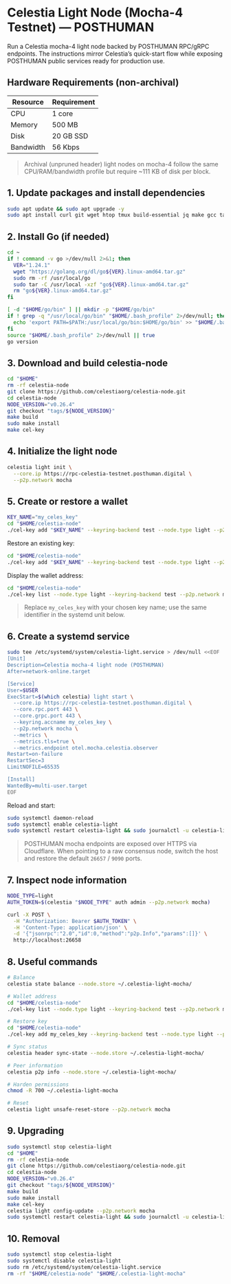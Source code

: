 # Celestia Light Node (Mocha-4 Testnet) — POSTHUMAN

Run a Celestia mocha-4 light node backed by POSTHUMAN RPC/gRPC endpoints. The instructions mirror Celestia’s quick-start flow while exposing POSTHUMAN public services ready for production use.

## Hardware Requirements (non-archival)
| Resource  | Requirement |
|-----------|-------------|
| CPU       | 1 core |
| Memory    | 500 MB |
| Disk      | 20 GB SSD |
| Bandwidth | 56 Kbps |

> Archival (unpruned header) light nodes on mocha-4 follow the same CPU/RAM/bandwidth profile but require ~111 KB of disk per block.
## 1. Update packages and install dependencies
```bash
sudo apt update && sudo apt upgrade -y
sudo apt install curl git wget htop tmux build-essential jq make gcc tar clang pkg-config libssl-dev ncdu -y
```

## 2. Install Go (if needed)
```bash
cd ~
if ! command -v go >/dev/null 2>&1; then
  VER="1.24.1"
  wget "https://golang.org/dl/go${VER}.linux-amd64.tar.gz"
  sudo rm -rf /usr/local/go
  sudo tar -C /usr/local -xzf "go${VER}.linux-amd64.tar.gz"
  rm "go${VER}.linux-amd64.tar.gz"
fi

[ -d "$HOME/go/bin" ] || mkdir -p "$HOME/go/bin"
if ! grep -q "/usr/local/go/bin" "$HOME/.bash_profile" 2>/dev/null; then
  echo 'export PATH=$PATH:/usr/local/go/bin:$HOME/go/bin' >> "$HOME/.bash_profile"
fi
source "$HOME/.bash_profile" 2>/dev/null || true
go version
```

## 3. Download and build celestia-node
```bash
cd "$HOME"
rm -rf celestia-node
git clone https://github.com/celestiaorg/celestia-node.git
cd celestia-node
NODE_VERSION="v0.26.4"
git checkout "tags/${NODE_VERSION}"
make build
sudo make install
make cel-key
```

## 4. Initialize the light node
```bash
celestia light init \
  --core.ip https://rpc-celestia-testnet.posthuman.digital \
  --p2p.network mocha
```

## 5. Create or restore a wallet
```bash
KEY_NAME="my_celes_key"
cd "$HOME/celestia-node"
./cel-key add "$KEY_NAME" --keyring-backend test --node.type light --p2p.network mocha
```

Restore an existing key:
```bash
cd "$HOME/celestia-node"
./cel-key add "$KEY_NAME" --keyring-backend test --node.type light --p2p.network mocha --recover
```

Display the wallet address:
```bash
cd "$HOME/celestia-node"
./cel-key list --node.type light --keyring-backend test --p2p.network mocha
```

> Replace `my_celes_key` with your chosen key name; use the same identifier in the systemd unit below.

## 6. Create a systemd service
```bash
sudo tee /etc/systemd/system/celestia-light.service > /dev/null <<EOF
[Unit]
Description=Celestia mocha-4 light node (POSTHUMAN)
After=network-online.target

[Service]
User=$USER
ExecStart=$(which celestia) light start \
  --core.ip https://rpc-celestia-testnet.posthuman.digital \
  --core.rpc.port 443 \
  --core.grpc.port 443 \
  --keyring.accname my_celes_key \
  --p2p.network mocha \
  --metrics \
  --metrics.tls=true \
  --metrics.endpoint otel.mocha.celestia.observer
Restart=on-failure
RestartSec=3
LimitNOFILE=65535

[Install]
WantedBy=multi-user.target
EOF
```

Reload and start:
```bash
sudo systemctl daemon-reload
sudo systemctl enable celestia-light
sudo systemctl restart celestia-light && sudo journalctl -u celestia-light -fo cat
```

> POSTHUMAN mocha endpoints are exposed over HTTPS via Cloudflare. When pointing to a raw consensus node, switch the host and restore the default `26657` / `9090` ports.

## 7. Inspect node information
```bash
NODE_TYPE=light
AUTH_TOKEN=$(celestia "$NODE_TYPE" auth admin --p2p.network mocha)

curl -X POST \
  -H "Authorization: Bearer $AUTH_TOKEN" \
  -H 'Content-Type: application/json' \
  -d '{"jsonrpc":"2.0","id":0,"method":"p2p.Info","params":[]}' \
  http://localhost:26658
```

## 8. Useful commands

```bash
# Balance
celestia state balance --node.store ~/.celestia-light-mocha/

# Wallet address
cd "$HOME/celestia-node"
./cel-key list --node.type light --keyring-backend test --p2p.network mocha

# Restore key
cd "$HOME/celestia-node"
./cel-key add my_celes_key --keyring-backend test --node.type light --p2p.network mocha --recover

# Sync status
celestia header sync-state --node.store ~/.celestia-light-mocha/

# Peer information
celestia p2p info --node.store ~/.celestia-light-mocha/

# Harden permissions
chmod -R 700 ~/.celestia-light-mocha

# Reset
celestia light unsafe-reset-store --p2p.network mocha
```

## 9. Upgrading
```bash
sudo systemctl stop celestia-light
cd "$HOME"
rm -rf celestia-node
git clone https://github.com/celestiaorg/celestia-node.git
cd celestia-node
NODE_VERSION="v0.26.4"
git checkout "tags/${NODE_VERSION}"
make build
sudo make install
make cel-key
celestia light config-update --p2p.network mocha
sudo systemctl restart celestia-light && sudo journalctl -u celestia-light -fo cat
```

## 10. Removal
```bash
sudo systemctl stop celestia-light
sudo systemctl disable celestia-light
sudo rm /etc/systemd/system/celestia-light.service
rm -rf "$HOME/celestia-node" "$HOME/.celestia-light-mocha"
```
